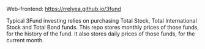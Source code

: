 Web-frontend: https://rrelyea.github.io/3fund

Typical 3Fund investing relies on purchasing Total Stock, Total International Stock and Total Bond funds. This repo stores monthly prices of those funds, for the history of the fund. It also stores daily prices of those funds, for the current month.
